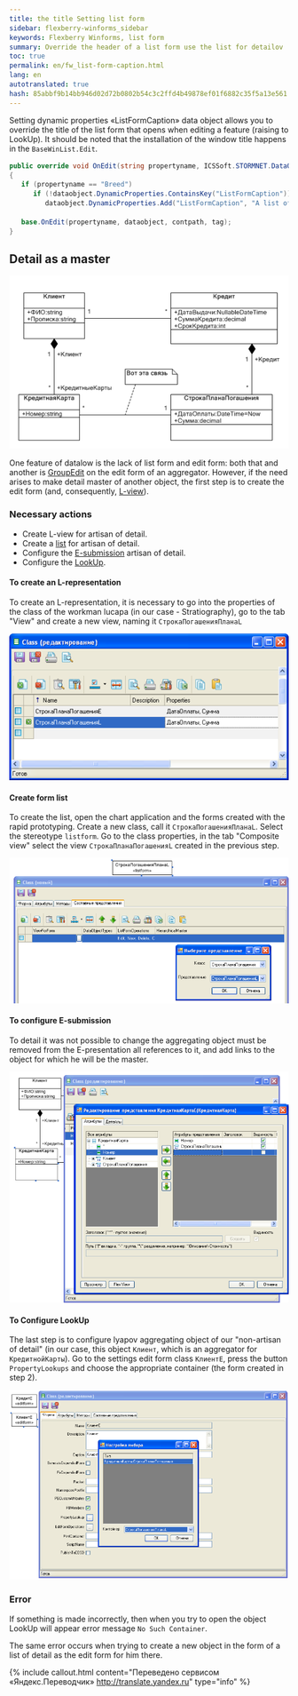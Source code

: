```yaml
---
title: the title Setting list form
sidebar: flexberry-winforms_sidebar
keywords: Flexberry Winforms, list form
summary: Override the header of a list form use the list for detailov
toc: true
permalink: en/fw_list-form-caption.html
lang: en
autotranslated: true
hash: 85abbf9b14bb946d02d72b0802b54c3c2ffd4b49878ef01f6882c35f5a13e561
---
```


Setting dynamic properties «ListFormCaption» data object allows you to override the title of the list form that opens when editing a feature (raising to LookUp).
It should be noted that the installation of the window title happens in the `BaseWinList.Edit`.

```csharp
public override void OnEdit(string propertyname, ICSSoft.STORMNET.DataObject dataobject, string contpath, object tag)
{
   if (propertyname == "Breed")
      if (!dataobject.DynamicProperties.ContainsKey("ListFormCaption"))
         dataobject.DynamicProperties.Add("ListFormCaption", "A list of all breeds");
  
   base.OnEdit(propertyname, dataobject, contpath, tag);
}
```

## Detail as a master

![Detail as a wizard](/images/pages/products/flexberry-winforms/forms/connect-details-master.png)

One feature of datalow is the lack of list form and edit form: both that and another is [GroupEdit](fw_group-edit.html) on the edit form of an aggregator. However, if the need arises to make detail master of another object, the first step is to create the edit form (and, consequently, [L-view](fd_l-view.html)).

### Necessary actions

* Create L-view for artisan of detail.
* Create a [list](fd_key-concepts.html) for artisan of detail.
* Configure the [E-submission](fd_e-view.html) artisan of detail.
* Configure the [LookUp](fw_lookup.html).

#### To create an L-representation

To create an L-representation, it is necessary to go into the properties of the class of the workman lucapa (in our case - Stratiography), go to the tab "View" and create a new view, naming it `СтрокаПогашенияПланаL`

![Presentation list](/images/pages/products/flexberry-winforms/forms/connect-details-master-l-view.png)

#### Create form list

To create the list, open the chart application and the forms created with the rapid prototyping. Create a new class, call it `СтрокаПогашенияПланаL`. Select the stereotype `listform`. Go to the class properties, in the tab "Composite view" select the view `СтрокаПланаПогашенияL` created in the previous step.

![List form](/images/pages/products/flexberry-winforms/forms/connect-details-master-l-form.png)

#### To configure E-submission

To detail it was not possible to change the aggregating object must be removed from the E-presentation all references to it, and add links to the object for which he will be the master.

![The view for the edit form](/images/pages/products/flexberry-winforms/forms/connect-details-master-e-view.png)

#### To Configure LookUp

The last step is to configure lyapov aggregating object of our "non-artisan of detail" (in our case, this object `Клиент`, which is an aggregator for `КредитнойКарты`). Go to the settings edit form class `КлиентE`, press the button `PropertyLookups` and choose the appropriate container (the form created in step 2).

![Setup Lookup](/images/pages/products/flexberry-winforms/forms/connect-details-master-lookups.png)

### Error

If something is made incorrectly, then when you try to open the object LookUp will appear error message `No Such Container`.

The same error occurs when trying to create a new object in the form of a list of detail as the edit form for him there.



{% include callout.html content="Переведено сервисом «Яндекс.Переводчик» <http://translate.yandex.ru>" type="info" %}